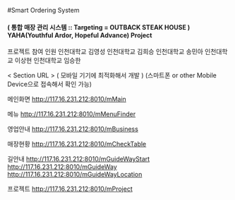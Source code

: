 #Smart Ordering System
<h4>( 통합 매장 관리 시스템 :: Targeting = OUTBACK STEAK HOUSE ) YAHA(Youthful Ardor, Hopeful Advance) Project </h4>

프로젝트 참여 인원 인천대학교 김영성 인천대학교 김희승 인천대학교 송민아 인천대학교 이상현 인천대학교 임승한

< Section URL > ( 모바일 기기에 최적화해서 개발 ) (스마트폰 or other Mobile Device으로 접속해서 확인 가능)

메인화면 http://117.16.231.212:8010/mMain

메뉴 http://117.16.231.212:8010/mMenuFinder

영업안내 http://117.16.231.212:8010/mBusiness

매장현황 http://117.16.231.212:8010/mCheckTable

길안내 http://117.16.231.212:8010/mGuideWayStart http://117.16.231.212:8010/mGuideWay http://117.16.231.212:8010/mGuideWayLocation

프로젝트 http://117.16.231.212:8010/mProject
